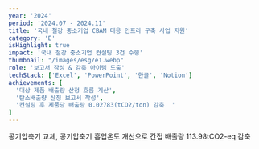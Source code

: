 ```yaml
---
year: '2024'
period: '2024.07 - 2024.11'
title: '국내 철강 중소기업 CBAM 대응 인프라 구축 사업 지원'
category: 'E'
isHighlight: true
impact: '국내 철강 중소기업 컨설팅 3건 수행'
thumbnail: "/images/esg/e1.webp"
role: '보고서 작성 & 감축 아이템 도출'
techStack: ['Excel', 'PowerPoint', '한글', 'Notion']
achievements: [
  '대상 제품 배출량 산정 흐름 계산',
  '탄소배출량 산정 보고서 작성',
  '컨설팅 후 제품당 배출량 0.02783(tCO2/ton) 감축  '
]
---
```

공기압축기 교체, 공기압축기 흡입온도 개선으로 간접 배출량 113.98tCO2-eq 감축
